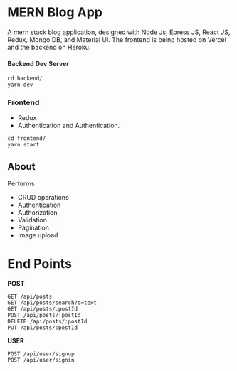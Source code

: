 # MERN Blog App

A mern stack blog application, designed with Node Js, Epress JS, React JS, Redux, Mongo DB, and Material UI. The frontend is being hosted on Vercel and the backend on Heroku.

#### Backend Dev Server

```
cd backend/
yarn dev
```

### Frontend

- Redux
- Authentication and Authentication.

```
cd frontend/
yarn start
```

## About

Performs

- CRUD operations
- Authentication
- Authorization
- Validation
- Pagination
- Image upload

# End Points

**POST**

```
GET /api/posts
GET /api/posts/search?q=text
GET /api/posts/:postId
POST /api/posts/:postId
DELETE /api/posts/:postId
PUT /api/posts/:postId
```

**USER**

```
POST /api/user/signup
POST /api/user/signin
```
